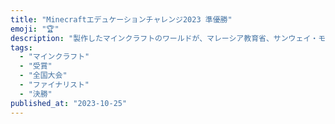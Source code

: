 ```yaml
---
title: "Minecraftエデュケーションチャレンジ2023 準優勝"
emoji: "🏆"
description: "製作したマインクラフトのワールドが、マレーシア教育省、サンウェイ・モールズ、マイクロソフトが主催するマインクラフト教育チャレンジのInternational高学年部門で2位に選ばれました。"
tags:
  - "マインクラフト"
  - "受賞"
  - "全国大会"
  - "ファイナリスト"
  - "決勝"
published_at: "2023-10-25"
---
```

